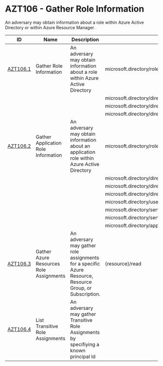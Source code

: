 # AZT106 - Gather Role Information

An adversary may obtain information about a role within Azure Active Directory or within Azure Resource Manager.


|ID                           |Name                     |Description                                                                                                                                                        |Action                                      |Resource              |
|-----------------------------|-------------------------|-------------------------------------------------------------------------------------------------------------------------------------------------------------------|--------------------------------------------|----------------------|
|[AZT106.1](AZT106-1.md)      |Gather Role Information  |An adversary may obtain information about a role within Azure Active Directory                                                                                     |microsoft.directory/roleAssignments/standard/read|Azure Active Directory|
|                             |                         |                                                                                                                                                                   |microsoft.directory/directoryRoles/standard/read|                      |
|                             |                         |                                                                                                                                                                   |microsoft.directory/directoryRoles/eligibleMembers/read|                      |
|                             |                         |                                                                                                                                                                   |microsoft.directory/directoryRoles/members/read|                      |
|[AZT106.2](AZT106-2.md)      |Gather Application Role Information|An adversary may obtain information about an application role within Azure Active Directory                                                                        |microsoft.directory/roleAssignments/standard/read|Azure Active Directory|
|                             |                         |                                                                                                                                                                   |microsoft.directory/directoryRoles/standard/read|                      |
|                             |                         |                                                                                                                                                                   |microsoft.directory/directoryRoles/eligibleMembers/read|                      |
|                             |                         |                                                                                                                                                                   |microsoft.directory/directoryRoles/members/read|                      |
|                             |                         |                                                                                                                                                                   |microsoft.directory/users/appRoleAssignments/read|                      |
|                             |                         |                                                                                                                                                                   |microsoft.directory/servicePrincipals/appRoleAssignments/read|                      |
|                             |                         |                                                                                                                                                                   |microsoft.directory/servicePrincipals/appRoleAssignedTo/read|                      |
|                             |                         |                                                                                                                                                                   |microsoft.directory/applications/owners/read|                      |
|[AZT106.3](AZT106-3.md)      |Gather Azure Resources Role Assignments|An adversary may gather role assignments for a specific Azure Resource, Resource Group, or Subscription.                                                                       |{resource}/read|Azure Resources|
|[AZT106.4](AZT106-4.md)      |List Transitive Role Assignments|An adversary may gather Transitive Role Assignments by specifiying a known principal Id| | Azure Active Directory
                                                              
